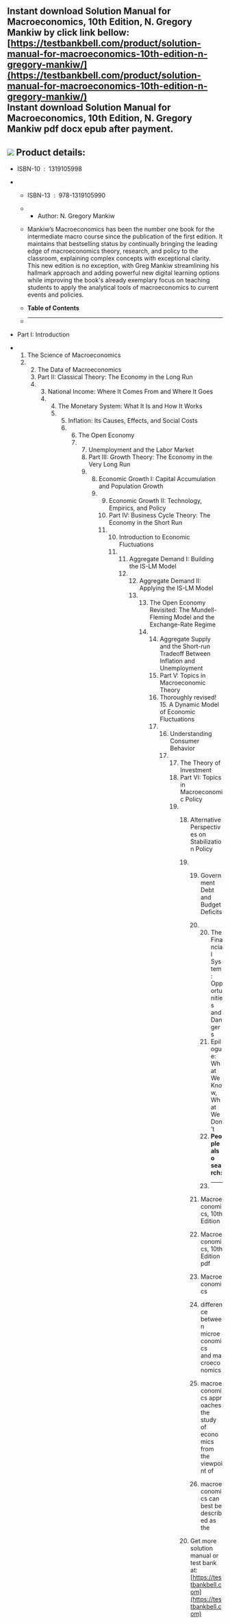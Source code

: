 Instant download **Solution Manual for Macroeconomics, 10th Edition, N. Gregory Mankiw** by click link bellow:  
[https://testbankbell.com/product/solution-manual-for-macroeconomics-10th-edition-n-gregory-mankiw/](https://testbankbell.com/product/solution-manual-for-macroeconomics-10th-edition-n-gregory-mankiw/)  
**Instant download Solution Manual for Macroeconomics, 10th Edition, N. Gregory Mankiw pdf docx epub after payment.**
---------------------------------------------------------------------------------------------------------------------


![](https://testbankbell.com/wp-content/uploads/2023/05/9781319105990_SolutionManual.jpg)
**Product details:**
--------------------


* ISBN-10 ‏ : ‎ 1319105998
* * ISBN-13 ‏ : ‎ 978-1319105990
  * * Author: N. Gregory Mankiw
   
  * Mankiw’s Macroeconomics has been the number one book for the intermediate macro course since the publication of the first edition. It maintains that bestselling status by continually bringing the leading edge of macroeconomics theory, research, and policy to the classroom, explaining complex concepts with exceptional clarity. This new edition is no exception, with Greg Mankiw streamlining his hallmark approach and adding powerful new digital learning options while improving the book's already exemplary focus on teaching students to apply the analytical tools of macroeconomics to current events and policies.
  * **Table of Contents**
  * ---------------------
 
* Part I: Introduction
* 1. The Science of Macroeconomics
  2. 2. The Data of Macroeconomics
     3. Part II: Classical Theory: The Economy in the Long Run
     4. 3. National Income: Where It Comes From and Where It Goes
        4. 4. The Monetary System: What It Is and How It Works
           5. 5. Inflation: Its Causes, Effects, and Social Costs
              6. 6. The Open Economy
                 7. 7. Unemployment and the Labor Market
                    8. Part III: Growth Theory: The Economy in the Very Long Run
                    9. 8. Economic Growth I: Capital Accumulation and Population Growth
                       9. 9. Economic Growth II: Technology, Empirics, and Policy
                          10. Part IV: Business Cycle Theory: The Economy in the Short Run
                          11. 10. Introduction to Economic Fluctuations
                              11. 11. Aggregate Demand I: Building the IS-LM Model
                                  12. 12. Aggregate Demand II: Applying the IS-LM Model
                                      13. 13. The Open Economy Revisited: The Mundell-Fleming Model and the Exchange-Rate Regime
                                          14. 14. Aggregate Supply and the Short-run Tradeoff Between Inflation and Unemployment
                                              15. Part V: Topics in Macroeconomic Theory
                                              16. Thoroughly revised! 15. A Dynamic Model of Economic Fluctuations
                                              17. 16. Understanding Consumer Behavior
                                                  17. 17. The Theory of Investment
                                                      18. Part VI: Topics in Macroeconomic Policy
                                                      19. 18. Alternative Perspectives on Stabilization Policy
                                                          19. 19. Government Debt and Budget Deficits
                                                              20. 20. The Financial System: Opportunities and Dangers
                                                                  21. Epilogue: What We Know, What We Don’t
                                                                  22. **People also search:**
                                                                  23. -----------------------
                                                                 
                                                              21. Macroeconomics, 10th Edition
                                                             
                                                              22. Macroeconomics, 10th Edition pdf
                                                             
                                                              23. Macroeconomics
                                                             
                                                              24. difference between microeconomics and macroeconomics
                                                              25. macroeconomics approaches the study of economics from the viewpoint of
                                                             
                                                              26. macroeconomics can best be described as the
                                                             
                                                          20.  Get more solution manual or test bank at: [https://testbankbell.com](https://testbankbell.com)

